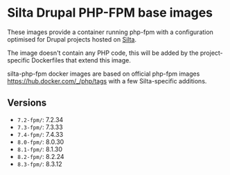 # Silta Drupal PHP-FPM base images

These images provide a container running php-fpm with a configuration optimised for Drupal projects hosted on [Silta](https://github.com/wunderio/silta). 

The image doesn't contain any PHP code, this will be added by the project-specific Dockerfiles that extend this
image.

silta-php-fpm docker images are based on official php-fpm images https://hub.docker.com/_/php/tags with a few Silta-specific additions.

## Versions
- `7.2-fpm/`: 7.2.34
- `7.3-fpm/`: 7.3.33
- `7.4-fpm/`: 7.4.33
- `8.0-fpm/`: 8.0.30
- `8.1-fpm/`: 8.1.30
- `8.2-fpm/`: 8.2.24
- `8.3-fpm/`: 8.3.12
